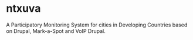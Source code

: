 ntxuva
====================
A Participatory Monitoring System for cities in Developing Countries based on Drupal, Mark-a-Spot and VoIP Drupal.
